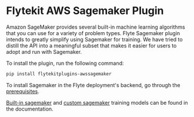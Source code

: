 # Flytekit AWS Sagemaker Plugin

Amazon SageMaker provides several built-in machine learning algorithms that you can use for a variety of problem types. Flyte Sagemaker plugin intends to greatly simplify using Sagemaker for training. We have tried to distill the API into a meaningful subset that makes it easier for users to adopt and run with Sagemaker.

To install the plugin, run the following command:

```bash
pip install flytekitplugins-awssagemaker
```

To install Sagemaker in the Flyte deployment's backend, go through the [prerequisites](https://docs.flyte.org/projects/cookbook/en/latest/auto/integrations/aws/sagemaker_training/index.html#prerequisites).

[Built-in sagemaker](https://docs.flyte.org/projects/cookbook/en/latest/auto/integrations/aws/sagemaker_training/sagemaker_builtin_algo_training.html#sphx-glr-auto-integrations-aws-sagemaker-training-sagemaker-builtin-algo-training-py) and [custom sagemaker](https://docs.flyte.org/projects/cookbook/en/latest/auto/integrations/aws/sagemaker_training/sagemaker_custom_training.html#sphx-glr-auto-integrations-aws-sagemaker-training-sagemaker-custom-training-py) training models can be found in the documentation.
